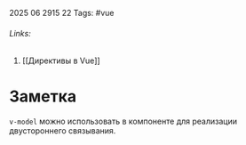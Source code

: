 2025 06 2915 22
Tags: #vue 
###### Links: 
1) [[Директивы в Vue]]
# Заметка
`v-model` можно использовать в компоненте для реализации двустороннего связывания.